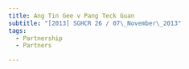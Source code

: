 ```yaml
---
title: Ang Tin Gee v Pang Teck Guan
subtitle: "[2013] SGHCR 26 / 07\_November\_2013"
tags:
  - Partnership
  - Partners

---
```


